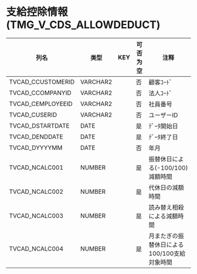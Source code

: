 # 支給控除情報(TMG_V_CDS_ALLOWDEDUCT)
| 列名   | 类型   | KEY  | 可否为空 | 注释   |
| ---- | ---- | ---- | ---- | ---- |
|TVCAD_CCUSTOMERID|VARCHAR2||否|顧客ｺｰﾄﾞ|
|TVCAD_CCOMPANYID|VARCHAR2||否|法人ｺｰﾄﾞ|
|TVCAD_CEMPLOYEEID|VARCHAR2||否|社員番号|
|TVCAD_CUSERID|VARCHAR2||否|ユーザーID|
|TVCAD_DSTARTDATE|DATE||是|ﾃﾞｰﾀ開始日|
|TVCAD_DENDDATE|DATE||是|ﾃﾞｰﾀ終了日|
|TVCAD_DYYYYMM|DATE||否|年月|
|TVCAD_NCALC001|NUMBER||是|振替休日による(-100/100)減額時間|
|TVCAD_NCALC002|NUMBER||是|代休日の減額時間|
|TVCAD_NCALC003|NUMBER||是|読み替え相殺による減額時間|
|TVCAD_NCALC004|NUMBER||是|月またぎの振替休日による100/100支給対象時間|
